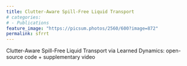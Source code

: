 ```yaml
---
title: Clutter-Aware Spill-Free Liquid Transport
# categories:
# - Publications
feature_image: "https://picsum.photos/2560/600?image=872"
permalink: sfrrt
---
```

Clutter-Aware Spill-Free Liquid Transport via Learned Dynamics: open-source code + supplementary video

